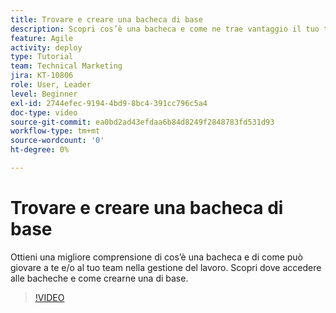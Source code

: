 ```yaml
---
title: Trovare e creare una bacheca di base
description: Scopri cos’è una bacheca e come ne trae vantaggio il tuo team, come trovare una bacheca e come crearne una per conto tuo.
feature: Agile
activity: deploy
type: Tutorial
team: Technical Marketing
jira: KT-10806
role: User, Leader
level: Beginner
exl-id: 2744efec-9194-4bd9-8bc4-391cc796c5a4
doc-type: video
source-git-commit: ea0bd2ad43efdaa6b84d8249f2848783fd531d93
workflow-type: tm+mt
source-wordcount: '0'
ht-degree: 0%

---
```


# Trovare e creare una bacheca di base

Ottieni una migliore comprensione di cos’è una bacheca e di come può giovare a te e/o al tuo team nella gestione del lavoro. Scopri dove accedere alle bacheche e come crearne una di base.

>[!VIDEO](https://video.tv.adobe.com/v/346548/?quality=12&learn=on)
